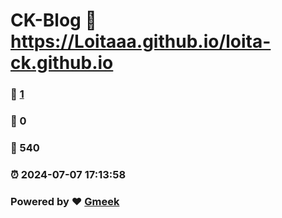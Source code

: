 # CK-Blog :link: https://Loitaaa.github.io/loita-ck.github.io 
### :page_facing_up: [1](https://Loitaaa.github.io/loita-ck.github.io/tag.html) 
### :speech_balloon: 0 
### :hibiscus: 540 
### :alarm_clock: 2024-07-07 17:13:58 
### Powered by :heart: [Gmeek](https://github.com/Meekdai/Gmeek)
